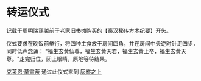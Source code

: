 # 转运仪式

记载于周明瑞穿越前于老家旧书摊购买的【秦汉秘传方术纪要】开头。

仪式要求在晚饭前举行，将四种主食放于房间四角，并在房间中央逆时针走四步，同时低声念诵：
"福生玄黄仙尊，福生玄黄天君，福生玄黄上帝，福生玄黄天尊。"走完归位，闭上眼睛，原地等待结果。

[克莱恩·莫雷蒂](../人物/克莱恩·莫雷蒂.md) 通过此仪式来到 [灰雾之上](../特殊地点/灰雾之上.md)
